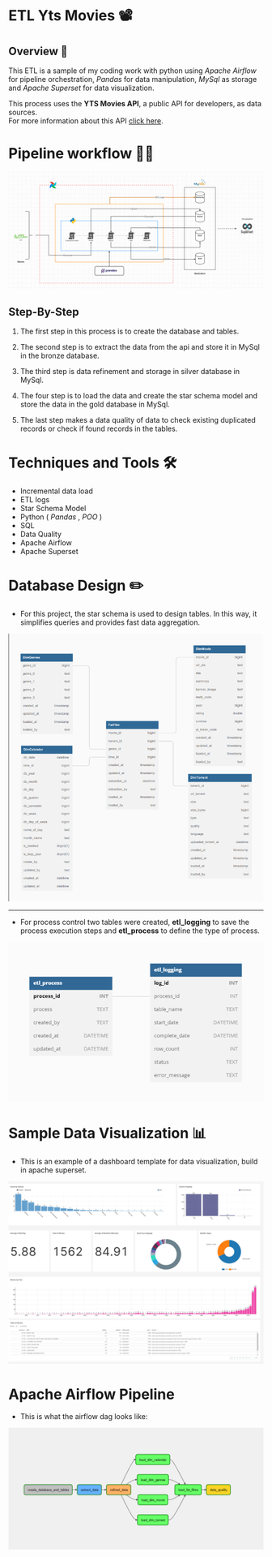 # ETL Yts Movies 📽️

## Overview 📑

This ETL is a sample of my coding work with python using *Apache Airflow* for pipeline orchestration, *Pandas* for data manipulation, *MySql* as storage and *Apache Superset* for data visualization.

This process uses the **YTS Movies API**, a public API for developers, as data sources.<br>
For more information about this API [click here](https://yts.torrentbay.to/api).

# Pipeline workflow 👷🏽

![](Docs/Screenshot/pipeline_diagram.png)

## Step-By-Step

1. The first step in this process is to create the database and tables.

2. The second step is to extract the data from the api and store it in MySql in the bronze database.

3. The third step is data refinement and storage in silver database in MySql.

4. The four step is to load the data and create the star schema model and store the data in the gold database in MySql.

5. The last step makes a data quality of data to check existing duplicated records or check if found records in the tables.

# Techniques and Tools 🛠️

- Incremental data load
- ETL logs
- Star Schema Model
- Python ( *Pandas* , *POO* )
- SQL
- Data Quality
- Apache Airflow
- Apache Superset
  
# Database Design ✏️

- For this project, the star schema is used to design tables. In this way, it simplifies queries and provides fast data aggregation.

![](Docs/Screenshot/digram_star_schema.png)

---

- For process control two tables were created, **etl_logging** to save the process execution steps and **etl_process** to define the type of process.

![](Docs/Screenshot/digram_etl_control.png)

# Sample Data Visualization 📊

- This is an example of a dashboard template for data visualization, build in apache superset.
  
![](Docs/Screenshot/superset-dashboard.jpg)

# Apache Airflow Pipeline

- This is what the airflow dag looks like:

![](Docs/Screenshot/airflow_pipeline.png)
